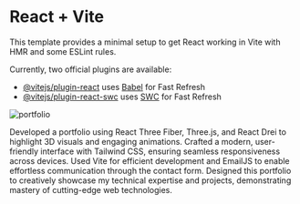 # React + Vite

This template provides a minimal setup to get React working in Vite with HMR and some ESLint rules.

Currently, two official plugins are available:

- [@vitejs/plugin-react](https://github.com/vitejs/vite-plugin-react/blob/main/packages/plugin-react/README.md) uses [Babel](https://babeljs.io/) for Fast Refresh
- [@vitejs/plugin-react-swc](https://github.com/vitejs/vite-plugin-react-swc) uses [SWC](https://swc.rs/) for Fast Refresh

![portfolio](https://github.com/user-attachments/assets/384127ce-b707-4f51-83bb-5dcd11550429)

Developed a portfolio using React Three Fiber, Three.js, and React Drei to highlight 3D visuals and engaging animations.
Crafted a modern, user-friendly interface with Tailwind CSS, ensuring seamless responsiveness across devices.
Used Vite for efficient development and EmailJS to enable effortless communication through the contact form.
Designed this portfolio to creatively showcase my technical expertise and projects, demonstrating mastery of cutting-edge web technologies.
